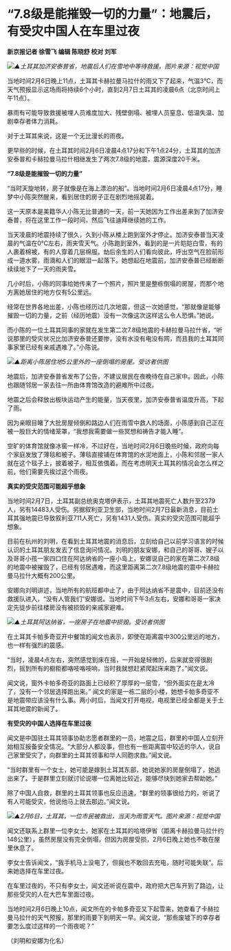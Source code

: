 # “7.8级是能摧毁一切的力量”：地震后，有受灾中国人在车里过夜

**新京报记者 徐雪飞 编辑 陈晓舒 校对 刘军**

![](https://inews.gtimg.com/newsapp_bt/0/15648915571/1000)_▲土耳其加济安泰普省，地震后人们在雪地中等待救援。图片来源：视觉中国_

当地时间2月6日晚上11点，土耳其卡赫拉曼马拉什的雨又下了起来，气温3℃，而天气预报显示这场雨将持续6个小时，直到2月7日土耳其的凌晨6点（北京时间上午11点）。

暴雨有可能导致救援被埋人员难度加大、残壁倒塌、被埋人员窒息、低温失温、加剧幸存者体力消耗。

对于土耳其来说，这是一个无比漫长的雨夜。

更早些的时候，在土耳其时间2月6日凌晨4点17分和下午1点24分，土耳其的加济安泰普和卡赫拉曼马拉什相继发生了两次7.8级的地震，震源深度20千米。

**“7.8级是能摧毁一切的力量”**

“当时天旋地转，房子就像是在海上漂泊的船”。当地时间2月6日凌晨4点17分，睡梦中小陈突然醒来，看到居住的房子正在剧烈地摇晃着。

这一天原本是美籍华人小陈无比普通的一天，前一天她因为工作出差来到了加济安泰普，将在这里工作一段时间，然后飞往迪拜继续她的工作。

当天凌晨的地震持续了很久，久到小陈从楼上跑到室外才停止。加济安泰普当天凌晨的气温在0℃左右，雨夹雪天气。小陈跑到室外，看到的是一片皑皑白雪，有的人裹着棉被，有的人穿着几层棉服。劫后余生的人们看向彼此，呼出空气在脸前形成一道水雾，雨滴和人们的眼泪一起落下。她想起在地震前，加济安泰普已经断断续续地下了一天的雨夹雪。

几小时后，小陈的同事给她传来了一个照片，照片里是整栋倒塌的房屋，而那个地方离她居住的地方仅有5公里远。

经常在世界各地出差，小陈也经历过几次地震，但这一次她感觉，“那就像是能够摧毁一切的力量，之前（经历地震）没有一次像这次这样这么令人恐惧。”她说。

而小陈的一位土耳其同事的家就在发生第二次7.8级地震的卡赫拉曼马拉什省，“听说那里的受灾状况比加济安泰普还要惨，没有水没有电没有网，而且我的土耳其同事家里已经有亲戚遇难了。”小陈说。

![](https://inews.gtimg.com/newsapp_bt/0/15648915666/1000)_▲距离小陈居住地5公里外的一座倒塌的房屋。受访者供图_

地震后，加济安泰普省发布了公告，不建议居民在夜晚待在自己家中。因此，小陈也跟随邻居一家去往一所由体育馆改造的避难所中过夜。

地震之后会释放出板块运动产生的能量，当天夜里，加济安泰普省温度升高，下起了雨。

因为亲眼目睹了大批房屋倾倒和路边人们在雨雪中救人的场面，小陈感到自己正在被一股巨大的情绪笼罩，“我想我需要做一些冥想和祷告才能入睡”。

空旷的体育馆就像冰窖一样冷，不过好在，当地时间2月6日晚些时候，政府向每个家庭发放了薄毯和被子。薄毯直接铺在体育馆的水泥地面上，小陈和邻居一家人就在这个毯子上，披着被子，相互依偎着。而在考虑明天土耳其的情况会怎么样之前，他们需要先挨过这个雨夜。

**真实的受灾范围可能超乎想象**

当地时间2月7日，土耳其副总统奥克塔伊表示，土耳其地震死亡人数升至2379人，另有14483人受伤。另据叙利亚卫生部，当地时间2月7日最新消息，目前土耳其强地震已导致叙利亚711人死亡，另有1431人受伤。真实的受灾范围可能超乎想象。

目前在杭州的刘明，在看到土耳其地震的消息后，立刻给自己以前学习语言的时候认识的土耳其朋友发去了信息询问情况。刘明的朋友安娜，和自己的哥哥、嫂子以及哥哥小孩一家四口住在阿达纳省的一座小岛上，安娜说自己的家在第二次7.8级的地震中被摧毁了，已经有邻居遇难，而这里距离第二次7.8级地震的震中卡赫拉曼马拉什大概有200公里。

安娜向刘明讲述，当地所有的航班都中止了，由于阿达纳省不是震中，目前还没有救援队进入，“没有人管我们”安娜说。当地时间下午3点左右，安娜和哥哥一家决定先徒步前往楼房没有被损毁的亲戚家避难。

![](https://inews.gtimg.com/newsapp_bt/0/15648915673/1000)_▲土耳其阿达纳省，一座房子在地震中损毁。受访者供图_

在土耳其卡帕多奇亚开中餐馆的闻文也表示，即使在距离震中300公里远的地方，也一样有强烈的震感。

“当时，凌晨4点左右，突然感觉到床在摇，一开始是轻微的，后来就变得很剧烈，摇到所有的橱柜都咯吱咯吱响，当时我就想赶紧爬起床来跑了。”闻文说。

闻文说，窗外卡帕多奇亚的路面上已经积了厚厚的一层雪，“但外面实在是太冷了，没有一个邻居选择跑出来。”
闻文的家是一栋二层的小楼，她想卡帕多奇亚不是地震带应该没有什么事。两小时后，当闻文打开电视，电视里已经全都是关于土耳其地震的新闻了。

**有受灾的中国人选择在车里过夜**

闻文是中国驻土耳其领事协助志愿者群里的一员，地震之后，群里的中国人立刻开始相互报备安全情况。“大部分人都没事，但也有一些距离震中较近的华人，说自己家里受灾了，向群里的土耳其领事和华人同胞求救。”闻文说。

“当时群里有一个女士，她可能是嫁到土耳其东部，她说她家的房屋倒塌了，她逃出来了。于是群里立刻就讨论说哪一位离她比较近，能够尽快到她家去帮助她。”

除了中国人自救，群里的土耳其领事也反应迅速，“群里的领事很给力的，听说了有人可能受灾，他说他马上就去那边。”闻文说。

![](https://inews.gtimg.com/newsapp_bt/0/15648915811/1000)_▲‍‍‍2月6日，土耳其，一位市民被救出，当天为雨雪天气。图片来源：视觉中国_

闻文还联系上群里一位李女士，她家在土耳其的哈塔伊省（距离卡赫拉曼马拉什约148公里），虽然房屋没有完全倒塌，但因为房屋受损，2月6日晚上她也不敢在屋里休息了。

李女士告诉闻文，“我手机马上没电了，但我也不敢回去充电，随时可能失联”。后来她选择在车里过夜。

在车里过夜的，不只有李女士，闻文还听说在震中，政府把大巴车开到了路边，让那些受灾的人在大巴车里面过夜。

当地时间2月6日晚上10点，闻文所在的卡帕多奇亚又下起雪来，她查看了卡赫拉曼马拉什的天气预报，那里的雨要下到明天一早。闻文说，“那些废墟下的幸存者要怎么度过这样的一个雨夜呢？”

（刘明和安娜为化名）

